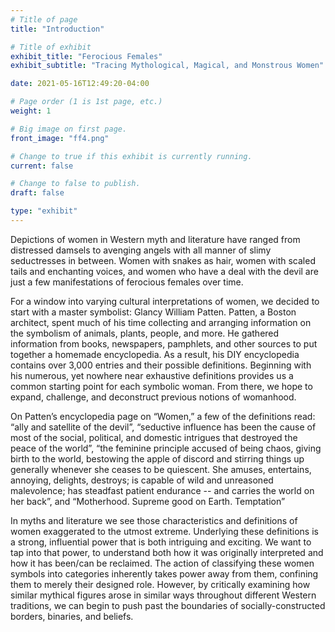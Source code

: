 ```yaml
---
# Title of page
title: "Introduction"

# Title of exhibit
exhibit_title: "Ferocious Females"
exhibit_subtitle: "Tracing Mythological, Magical, and Monstrous Women"

date: 2021-05-16T12:49:20-04:00

# Page order (1 is 1st page, etc.)
weight: 1 

# Big image on first page.
front_image: "ff4.png"

# Change to true if this exhibit is currently running.
current: false

# Change to false to publish.
draft: false

type: "exhibit"
---
```


Depictions of women in Western myth and literature have ranged from distressed damsels to avenging angels with all manner of slimy seductresses in between. Women with snakes as hair, women with scaled tails and enchanting voices, and women who have a deal with the devil are just a few manifestations of ferocious females over time.

For a window into varying cultural interpretations of women, we decided to start with a master symbolist: Glancy William Patten. Patten, a Boston architect, spent much of his time collecting and arranging information on the symbolism of animals, plants, people, and more. He gathered information from books, newspapers, pamphlets, and other sources to put together a homemade encyclopedia. As a result, his DIY encyclopedia contains over 3,000 entries and their possible definitions. Beginning with his numerous, yet nowhere near exhaustive definitions provides us a common starting point for each symbolic woman. From there, we hope to expand, challenge, and deconstruct previous notions of womanhood.

On Patten’s encyclopedia page on “Women,” a few of the definitions read: 
“ally and satellite of the devil”,
“seductive influence has been the cause of most of the social, political, and domestic intrigues that destroyed the peace of the world”,
“the feminine principle accused of being chaos, giving birth to the world, bestowing the apple of discord and stirring things up generally whenever she ceases to be quiescent. She amuses, entertains, annoying, delights, destroys; is capable of wild and unreasoned malevolence; has steadfast patient endurance -- and carries the world on her back”, and
“Motherhood. Supreme good on Earth. Temptation” 

In myths and literature we see those characteristics and definitions of women exaggerated to the utmost extreme. Underlying these definitions is a strong, influential power that is both intriguing and exciting. We want to tap into that power, to understand both how it was originally interpreted and how it has been/can be reclaimed. The action of classifying these women symbols into categories inherently takes power away from them, confining them to merely their designed role. However, by critically examining how similar mythical figures arose in similar ways throughout different Western traditions, we can begin to push past the boundaries of socially-constructed borders, binaries, and beliefs.
